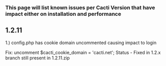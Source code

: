 
### This page will list known issues per Cacti Version that have impact either on installation and performance


## 1.2.11

1.) config.php has cookie domain uncommented causing impact to login

Fix: uncomment $cacti_cookie_domain = 'cacti.net';
Status - Fixed in 1.2.x branch still present in 1.2.11.zip
